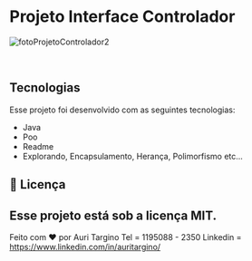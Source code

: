 
<h1 align="left"> Projeto  Interface Controlador </h1>

<p align="center">

</p>


![fotoProjetoControlador2](https://github.com/user-attachments/assets/ec3b8970-38f3-41cc-9251-e18777e127c6)

<p align="center">
 

</P>


 
</p>




<br>



##  Tecnologias

Esse projeto foi desenvolvido com as seguintes tecnologias:

- Java
- Poo
- Readme
- Explorando, Encapsulamento, Herança, Polimorfismo etc...

## :memo: Licença

Esse projeto está sob a licença MIT.
---
Feito com ♥ por  Auri Targino Tel = 1195088 - 2350
 Linkedin  = https://www.linkedin.com/in/auritargino/
